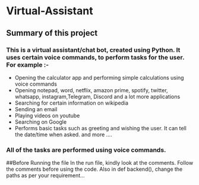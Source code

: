 # Virtual-Assistant
## Summary of this project
### This is a virtual assistant/chat bot, created using Python. It uses certain voice commands, to perform tasks for the user. For example :- 
* Opening the calculator app and performing simple calculations using voice commands
* Opening notepad, word, netflix, amazon prime, spotify, twitter, whatsapp, instagram,Telegram, Discord and a lot more applications 
* Searching for certain information on wikipedia
* Sending an email
* Playing videos on youtube
* Searching on Google
* Performs basic tasks such as greeting and wishing the user. It can tell the date/time when asked.
and more ....
### All of the tasks are performed using voice commands.
##Before Running the file
In the run file, kindly look at the comments. Follow the comments before using the code.
Also in def backend(), change the paths as per your requirement...
